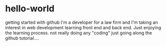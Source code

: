 # hello-world
getting started with github
I'm a developer for a law firm and I'm taking an interest in web development learning front end and back end. Just enjoying the learning process.
not really doing any "coding" just going along the github tutorial....
